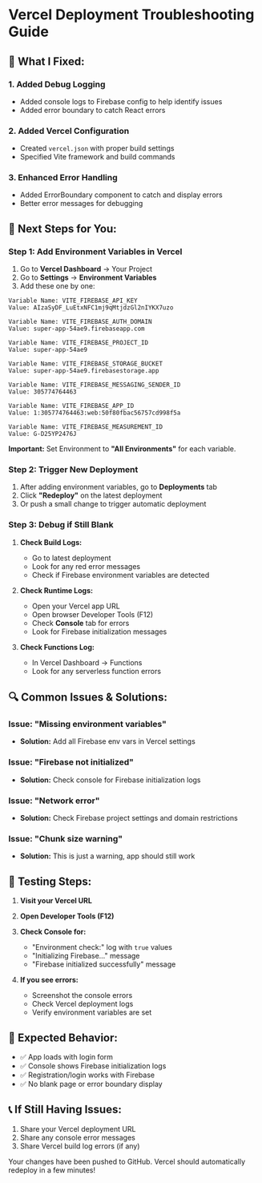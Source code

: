 # Vercel Deployment Troubleshooting Guide

## 🔧 **What I Fixed:**

### 1. **Added Debug Logging**

- Added console logs to Firebase config to help identify issues
- Added error boundary to catch React errors

### 2. **Added Vercel Configuration**

- Created `vercel.json` with proper build settings
- Specified Vite framework and build commands

### 3. **Enhanced Error Handling**

- Added ErrorBoundary component to catch and display errors
- Better error messages for debugging

## 🚀 **Next Steps for You:**

### **Step 1: Add Environment Variables in Vercel**

1. Go to **Vercel Dashboard** → Your Project
2. Go to **Settings** → **Environment Variables**
3. Add these one by one:

```
Variable Name: VITE_FIREBASE_API_KEY
Value: AIzaSyDF_LuEtxNFC1mj9qMtjdzGl2nIYKX7uzo

Variable Name: VITE_FIREBASE_AUTH_DOMAIN
Value: super-app-54ae9.firebaseapp.com

Variable Name: VITE_FIREBASE_PROJECT_ID
Value: super-app-54ae9

Variable Name: VITE_FIREBASE_STORAGE_BUCKET
Value: super-app-54ae9.firebasestorage.app

Variable Name: VITE_FIREBASE_MESSAGING_SENDER_ID
Value: 305774764463

Variable Name: VITE_FIREBASE_APP_ID
Value: 1:305774764463:web:50f80fbac56757cd998f5a

Variable Name: VITE_FIREBASE_MEASUREMENT_ID
Value: G-D25YP2476J
```

**Important:** Set Environment to **"All Environments"** for each variable.

### **Step 2: Trigger New Deployment**

1. After adding environment variables, go to **Deployments** tab
2. Click **"Redeploy"** on the latest deployment
3. Or push a small change to trigger automatic deployment

### **Step 3: Debug if Still Blank**

1. **Check Build Logs:**

   - Go to latest deployment
   - Look for any red error messages
   - Check if Firebase environment variables are detected

2. **Check Runtime Logs:**

   - Open your Vercel app URL
   - Open browser Developer Tools (F12)
   - Check **Console** tab for errors
   - Look for Firebase initialization messages

3. **Check Functions Log:**
   - In Vercel Dashboard → Functions
   - Look for any serverless function errors

## 🔍 **Common Issues & Solutions:**

### **Issue: "Missing environment variables"**

- **Solution:** Add all Firebase env vars in Vercel settings

### **Issue: "Firebase not initialized"**

- **Solution:** Check console for Firebase initialization logs

### **Issue: "Network error"**

- **Solution:** Check Firebase project settings and domain restrictions

### **Issue: "Chunk size warning"**

- **Solution:** This is just a warning, app should still work

## 📱 **Testing Steps:**

1. **Visit your Vercel URL**
2. **Open Developer Tools (F12)**
3. **Check Console for:**

   - "Environment check:" log with `true` values
   - "Initializing Firebase..." message
   - "Firebase initialized successfully" message

4. **If you see errors:**
   - Screenshot the console errors
   - Check Vercel deployment logs
   - Verify environment variables are set

## 🎯 **Expected Behavior:**

- ✅ App loads with login form
- ✅ Console shows Firebase initialization logs
- ✅ Registration/login works with Firebase
- ✅ No blank page or error boundary display

## 📞 **If Still Having Issues:**

1. Share your Vercel deployment URL
2. Share any console error messages
3. Share Vercel build log errors (if any)

Your changes have been pushed to GitHub. Vercel should automatically redeploy in a few minutes!
